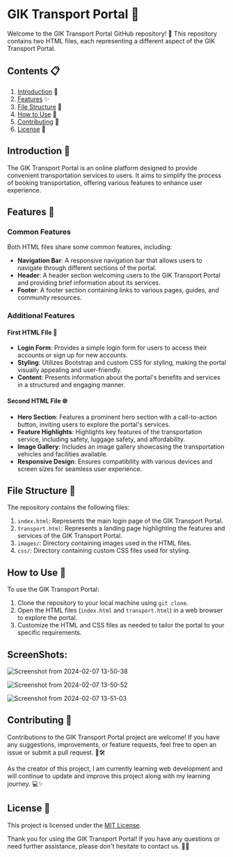 # GIK Transport Portal 🚌

Welcome to the GIK Transport Portal GitHub repository! 🎉 This repository contains two HTML files, each representing a different aspect of the GIK Transport Portal.

## Contents 📋

1. [Introduction](#introduction) 🌟
2. [Features](#features) ✨
3. [File Structure](#file-structure) 📁
4. [How to Use](#how-to-use) 🚀
5. [Contributing](#contributing) 🤝
6. [License](#license) 📝

## Introduction 🎈

The GIK Transport Portal is an online platform designed to provide convenient transportation services to users. It aims to simplify the process of booking transportation, offering various features to enhance user experience.

## Features 🌟

### Common Features

Both HTML files share some common features, including:

- **Navigation Bar**: A responsive navigation bar that allows users to navigate through different sections of the portal.
- **Header**: A header section welcoming users to the GIK Transport Portal and providing brief information about its services.
- **Footer**: A footer section containing links to various pages, guides, and community resources.

### Additional Features

#### First HTML File 📄
- **Login Form**: Provides a simple login form for users to access their accounts or sign up for new accounts.
- **Styling**: Utilizes Bootstrap and custom CSS for styling, making the portal visually appealing and user-friendly.
- **Content**: Presents information about the portal's benefits and services in a structured and engaging manner.

#### Second HTML File 🌐
- **Hero Section**: Features a prominent hero section with a call-to-action button, inviting users to explore the portal's services.
- **Feature Highlights**: Highlights key features of the transportation service, including safety, luggage safety, and affordability.
- **Image Gallery**: Includes an image gallery showcasing the transportation vehicles and facilities available.
- **Responsive Design**: Ensures compatibility with various devices and screen sizes for seamless user experience.

## File Structure 📁

The repository contains the following files:

1. `index.html`: Represents the main login page of the GIK Transport Portal.
2. `transport.html`: Represents a landing page highlighting the features and services of the GIK Transport Portal.
3. `images/`: Directory containing images used in the HTML files.
4. `css/`: Directory containing custom CSS files used for styling.

## How to Use 🚀

To use the GIK Transport Portal:

1. Clone the repository to your local machine using `git clone`.
2. Open the HTML files (`index.html` and `transport.html`) in a web browser to explore the portal.
3. Customize the HTML and CSS files as needed to tailor the portal to your specific requirements.

## ScreenShots:

![Screenshot from 2024-02-07 13-50-38](https://github.com/AsadShayan/GIK-Transport-Portal/assets/153836414/49706b47-bede-4cd7-9f7f-8fa3d01d35ea)

![Screenshot from 2024-02-07 13-50-52](https://github.com/AsadShayan/GIK-Transport-Portal/assets/153836414/5c9c0087-76cf-4cd5-ae71-e2ca45471c8e)

![Screenshot from 2024-02-07 13-51-03](https://github.com/AsadShayan/GIK-Transport-Portal/assets/153836414/b3f42259-57cf-4399-ab0c-d672ff9679f2)


## Contributing 🤝

Contributions to the GIK Transport Portal project are welcome! If you have any suggestions, improvements, or feature requests, feel free to open an issue or submit a pull request. 🎨🛠️

As the creator of this project, I am currently learning web development and will continue to update and improve this project along with my learning journey. 💻✨

## License 📝

This project is licensed under the [MIT License](LICENSE).

Thank you for using the GIK Transport Portal! If you have any questions or need further assistance, please don't hesitate to contact us. 🙌🚀
